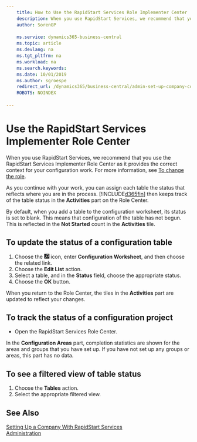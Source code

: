 ```yaml
---
    title: How to Use the RapidStart Services Role Implementer Center | Microsoft Docs
    description: When you use RapidStart Services, we recommend that you track your work and use the RapidStart Services Implementer Role Center as it provides the correct context for your configuration work.
    author: SorenGP

    ms.service: dynamics365-business-central
    ms.topic: article
    ms.devlang: na
    ms.tgt_pltfrm: na
    ms.workload: na
    ms.search.keywords:
    ms.date: 10/01/2019
    ms.author: sgroespe
    redirect_url: /dynamics365/business-central/admin-set-up-company-configuration
    ROBOTS: NOINDEX

---
```

# Use the RapidStart Services Implementer Role Center
When you use RapidStart Services, we recommend that you use the RapidStart Services Implementer Role Center as it provides the correct context for your configuration work. For more information, see [To change the role](ui-change-basic-settings.md#to-change-the-role).

As you continue with your work, you can assign each table the status that reflects where you are in the process. [!INCLUDE[d365fin](includes/d365fin_md.md)] then keeps track of the table status in the **Activities** part on the Role Center.  

By default, when you add a table to the configuration worksheet, its status is set to blank. This means that configuration of the table has not begun. This is reflected in the **Not Started** count in the **Activities** tile.  

## To update the status of a configuration table  
1.  Choose the ![Lightbulb that opens the Tell Me feature](media/ui-search/search_small.png "Tell me what you want to do") icon, enter **Configuration Worksheet**, and then choose the related link.  
2.  Choose the **Edit List** action.  
3.  Select a table, and in the **Status** field, choose the appropriate status.  
4.  Choose the **OK** button.  

When you return to the Role Center, the tiles in the **Activities** part are updated to reflect your changes.  

## To track the status of a configuration project  
- Open the RapidStart Services Role Center.  

In the **Configuration Areas** part, completion statistics are shown for the areas and groups that you have set up. If you have not set up any groups or areas, this part has no data.  

## To see a filtered view of table status  
1. Choose the **Tables** action.  
2. Select the appropriate filtered view.  

## See Also  
[Setting Up a Company With RapidStart Services](admin-set-up-a-company-with-rapidstart.md)  
[Administration](admin-setup-and-administration.md)
